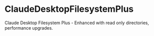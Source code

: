 # ClaudeDesktopFilesystemPlus
Claude Desktop Filesystem Plus - Enhanced with read only directories, performance upgrades.
